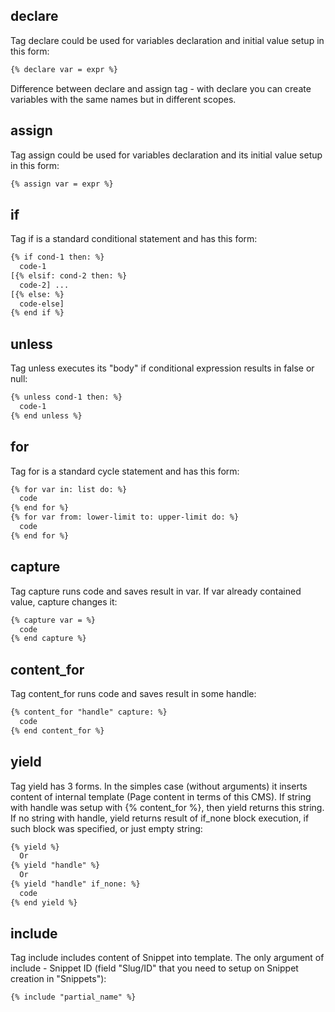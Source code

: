 ## declare
Tag declare could be used for variables declaration and initial value setup in this form:

```handlebars
{% declare var = expr %}
```

Difference between declare and assign tag - with declare you can create variables with the same names but in different scopes.

## assign
Tag assign could be used for variables declaration and its initial value setup in this form:

```handlebars
{% assign var = expr %}
```

## if
Tag if is a standard conditional statement and has this form:

```handlebars
{% if cond-1 then: %}
  code-1
[{% elsif: cond-2 then: %}
  code-2] ...
[{% else: %}
  code-else]
{% end if %}
```

## unless
Tag unless executes its "body" if conditional expression results in false or null:

```handlebars
{% unless cond-1 then: %}
  code-1
{% end unless %}
```

## for
Tag for is a standard cycle statement and has this form:&nbsp;

```handlebars
{% for var in: list do: %}
  code
{% end for %}
{% for var from: lower-limit to: upper-limit do: %}
  code
{% end for %}
```

## capture
Tag capture runs code and saves result in var. If var already contained value, capture changes it:

```handlebars
{% capture var = %}
  code
{% end capture %}
```

## content_for
Tag content_for runs code and saves result in some handle:

```handlebars
{% content_for "handle" capture: %}
  code
{% end content_for %}
```

## yield
Tag yield has 3 forms. In the simples case (without arguments) it inserts content of internal template (Page content in terms of this CMS). If string with handle was setup with {% content_for %}, then yield returns this string. If no string with handle, yield returns result of if_none block execution, if such block was specified, or just empty string:

```handlebars
{% yield %}
  Or
{% yield "handle" %}
  Or
{% yield "handle" if_none: %}
  code
{% end yield %}
```

## include
Tag include includes content of Snippet into template. The only argument of include - Snippet ID (field "Slug/ID" that you need to setup on Snippet creation in "Snippets"):

```handlebars
{% include "partial_name" %}
```
